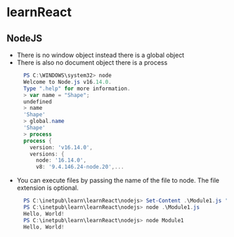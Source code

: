 # learnReact

## NodeJS
- There is no window object instead there is a global object
- There is also no document object there is a process
  ```powershell
    PS C:\WINDOWS\system32> node
    Welcome to Node.js v16.14.0.
    Type ".help" for more information.
    > var name = "Shape";
    undefined
    > name
    'Shape'
    > global.name
    'Shape'
    > process
    process {
      version: 'v16.14.0',
      versions: {
        node: '16.14.0',
        v8: '9.4.146.24-node.20',...
  ```
- You can execute files by passing the name of the file to node.  The file extension is optional.
  ```powershell
    PS C:\inetpub\learn\learnReact\nodejs> Set-Content .\Module1.js 'console.log("Hello, World!");'
    PS C:\inetpub\learn\learnReact\nodejs> node .\Module1.js
    Hello, World!
    PS C:\inetpub\learn\learnReact\nodejs> node Module1
    Hello, World!
  ```

